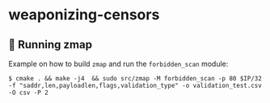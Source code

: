 # weaponizing-censors

## 🏃 Running zmap

Example on how to build `zmap` and run the `forbidden_scan` module: 

```
$ cmake . && make -j4  && sudo src/zmap -M forbidden_scan -p 80 $IP/32 -f "saddr,len,payloadlen,flags,validation_type" -o validation_test.csv -O csv -P 2
```
